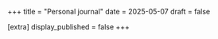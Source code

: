 +++
title = "Personal journal"
date = 2025-05-07
draft = false

[extra]
display_published = false
+++